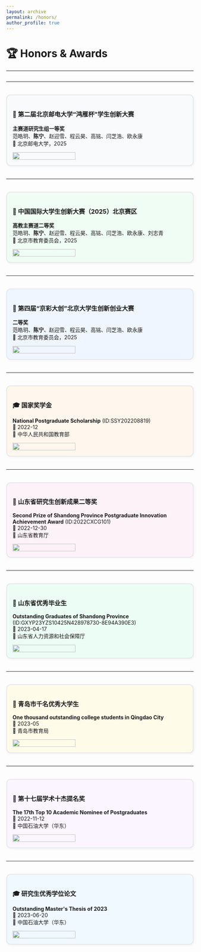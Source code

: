 ```yaml
---
layout: archive
permalink: /honors/
author_profile: true
---
```

# 🏆 Honors & Awards

---

<div style="display: flex; flex-direction: column; gap: 20px;">

---

<div style="padding: 15px; border: 2px solid #e5e7eb; border-radius: 12px; background: #f9fafb; box-shadow: 2px 2px 6px rgba(0,0,0,0.05);">

### 🥇 第二届北京邮电大学“鸿雁杯”学生创新大赛  
**主赛道研究生组一等奖**  
范皓玥、**陈宁**、赵迎雪、程云昊、高铭、闫芝浩、欧永康  
📍 北京邮电大学，2025  

<img src="https://i.postimg.cc/9QQf7kbX/test1.png" width="60%">

</div>

---

<div style="padding: 15px; border: 2px solid #e5e7eb; border-radius: 12px; background: #f0fdf4; box-shadow: 2px 2px 6px rgba(0,0,0,0.05);">

### 🥈 中国国际大学生创新大赛（2025）北京赛区  
**高教主赛道二等奖**  
范皓玥、**陈宁**、赵迎雪、程云昊、高铭、闫芝浩、欧永康、刘志青  
📍 北京市教育委员会，2025  

<img src="https://i.postimg.cc/7Yt0xKDh/zhengshu1.png" width="60%">

</div>

---

<div style="padding: 15px; border: 2px solid #e5e7eb; border-radius: 12px; background: #eff6ff; box-shadow: 2px 2px 6px rgba(0,0,0,0.05);">

### 🥈 第四届“京彩大创”北京大学生创新创业大赛  
**二等奖**  
范皓玥、**陈宁**、赵迎雪、程云昊、高铭、闫芝浩、欧永康  
📍 北京市教育委员会，2025  

<img src="https://i.postimg.cc/PfwXZgVF/image.png" width="60%">

</div>

---

<div style="padding: 15px; border: 2px solid #e5e7eb; border-radius: 12px; background: #fff7ed; box-shadow: 2px 2px 6px rgba(0,0,0,0.05);">

### 🎓 国家奖学金  
**National Postgraduate Scholarship** (ID:SSY202208819)  
📅 2022-12  
📍 中华人民共和国教育部  

<img src="https://i.postimg.cc/m24s9tHt/image.png" width="60%">

</div>

---

<div style="padding: 15px; border: 2px solid #e5e7eb; border-radius: 12px; background: #fdf2f8; box-shadow: 2px 2px 6px rgba(0,0,0,0.05);">

### 🥈 山东省研究生创新成果二等奖  
**Second Prize of Shandong Province Postgraduate Innovation Achievement Award** (ID:2022CXCG101)  
📅 2022-12-30  
📍 山东省教育厅  

<img src="https://i.postimg.cc/9QJCCCzz/image.png" width="60%">

</div>

---

<div style="padding: 15px; border: 2px solid #e5e7eb; border-radius: 12px; background: #ecfdf5; box-shadow: 2px 2px 6px rgba(0,0,0,0.05);">

### 🌟 山东省优秀毕业生  
**Outstanding Graduates of Shandong Province** (ID:GXYP23YZS10425N428978730-8E94A390E3)  
📅 2023-04-17  
📍 山东省人力资源和社会保障厅  

<img src="https://i.postimg.cc/y6gdjgxj/2022.png" width="60%">

</div>

---

<div style="padding: 15px; border: 2px solid #e5e7eb; border-radius: 12px; background: #fefce8; box-shadow: 2px 2px 6px rgba(0,0,0,0.05);">

### 🌟 青岛市千名优秀大学生  
**One thousand outstanding college students in Qingdao City**  
📅 2023-05  
📍 青岛市教育局  

<img src="https://i.postimg.cc/NfCdcnBB/image.png" width="60%">

</div>

---

<div style="padding: 15px; border: 2px solid #e5e7eb; border-radius: 12px; background: #faf5ff; box-shadow: 2px 2px 6px rgba(0,0,0,0.05);">

### 🌟 第十七届学术十杰提名奖  
**The 17th Top 10 Academic Nominee of Postgraduates**  
📅 2022-11-12  
📍 中国石油大学（华东）  

<img src="https://i.postimg.cc/PfwXZgVF/image.png" width="60%">

</div>

---

<div style="padding: 15px; border: 2px solid #e5e7eb; border-radius: 12px; background: #f0f9ff; box-shadow: 2px 2px 6px rgba(0,0,0,0.05);">

### 🎓 研究生优秀学位论文  
**Outstanding Master's Thesis of 2023**  
📅 2023-06-20  
📍 中国石油大学（华东）  

<img src="https://i.postimg.cc/NfCdcnBB/image.png" width="60%">

</div>

</div>
